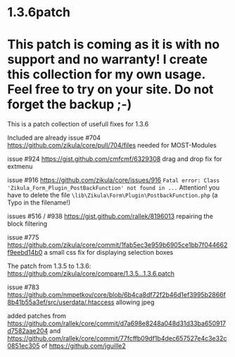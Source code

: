 1.3.6patch
==========
This patch is coming as it is with no support and no warranty! I create this collection for my own usage. Feel free to try on your site. Do not forget the backup ;-)
==========

This is a patch collection of usefull fixes for 1.3.6

Included are already
issue #704 https://github.com/zikula/core/pull/704/files needed for MOST-Modules

issue #924 https://gist.github.com/cmfcmf/6329308 drag and drop fix for extmenu

issue #916 https://github.com/zikula/core/issues/916 `Fatal error: Class 'Zikula_Form_Plugin_PostBackFunction' not found in ...`
Attention! you have to delete the file `\lib\Zikula\Form\Plugin\PostbackFunction.php` (a Typo in the filename!)

issues #516 / #938 https://gist.github.com/rallek/8196013 repairing the block filtering


issue #775 https://github.com/zikula/core/commit/1fab5ec3e959b6905ce1bb7f044662f9eebd14b0 a small css fix for displaying selection boxes

The patch from 1.3.5 to 1.3.6: https://github.com/zikula/core/compare/1.3.5...1.3.6.patch

issue #783 https://github.com/nmpetkov/core/blob/6b4ca8df72f2b46d1ef3995b2866f8b41b55a3ef/src/userdata/.htaccess allowing jpeg

added patches from https://github.com/rallek/core/commit/d7a698e8248a048d31d33ba650917d7582aae204 and https://github.com/rallek/core/commit/77fcffb09df1b4dec657527e4c3e32c0851ec305 of https://github.com/jguille2




